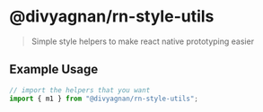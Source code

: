 # @divyagnan/rn-style-utils

> Simple style helpers to make react native prototyping easier

## Example Usage

```js
// import the helpers that you want
import { m1 } from "@divyagnan/rn-style-utils";
```
